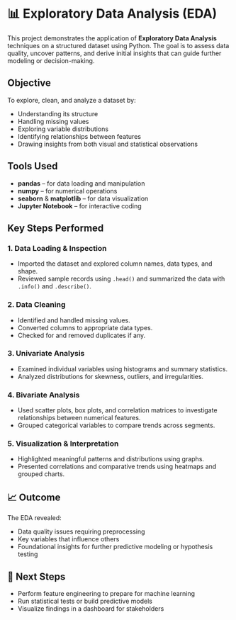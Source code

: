 

# 📊 Exploratory Data Analysis (EDA) 

This project demonstrates the application of **Exploratory Data Analysis** techniques on a structured dataset using Python. The goal is to assess data quality, uncover patterns, and derive initial insights that can guide further modeling or decision-making.


##  Objective

To explore, clean, and analyze a dataset by:

* Understanding its structure
* Handling missing values
* Exploring variable distributions
* Identifying relationships between features
* Drawing insights from both visual and statistical observations


## Tools Used

* **pandas** – for data loading and manipulation
* **numpy** – for numerical operations
* **seaborn** & **matplotlib** – for data visualization
* **Jupyter Notebook** – for interactive coding


## Key Steps Performed

### 1. **Data Loading & Inspection**

* Imported the dataset and explored column names, data types, and shape.
* Reviewed sample records using `.head()` and summarized the data with `.info()` and `.describe()`.

### 2. **Data Cleaning**

* Identified and handled missing values.
* Converted columns to appropriate data types.
* Checked for and removed duplicates if any.

### 3. **Univariate Analysis**

* Examined individual variables using histograms and summary statistics.
* Analyzed distributions for skewness, outliers, and irregularities.

### 4. **Bivariate Analysis**

* Used scatter plots, box plots, and correlation matrices to investigate relationships between numerical features.
* Grouped categorical variables to compare trends across segments.

### 5. **Visualization & Interpretation**

* Highlighted meaningful patterns and distributions using graphs.
* Presented correlations and comparative trends using heatmaps and grouped charts.


## 📈 Outcome

The EDA revealed:

* Data quality issues requiring preprocessing
* Key variables that influence others
* Foundational insights for further predictive modeling or hypothesis testing

## 🧠 Next Steps

* Perform feature engineering to prepare for machine learning
* Run statistical tests or build predictive models
* Visualize findings in a dashboard for stakeholders

